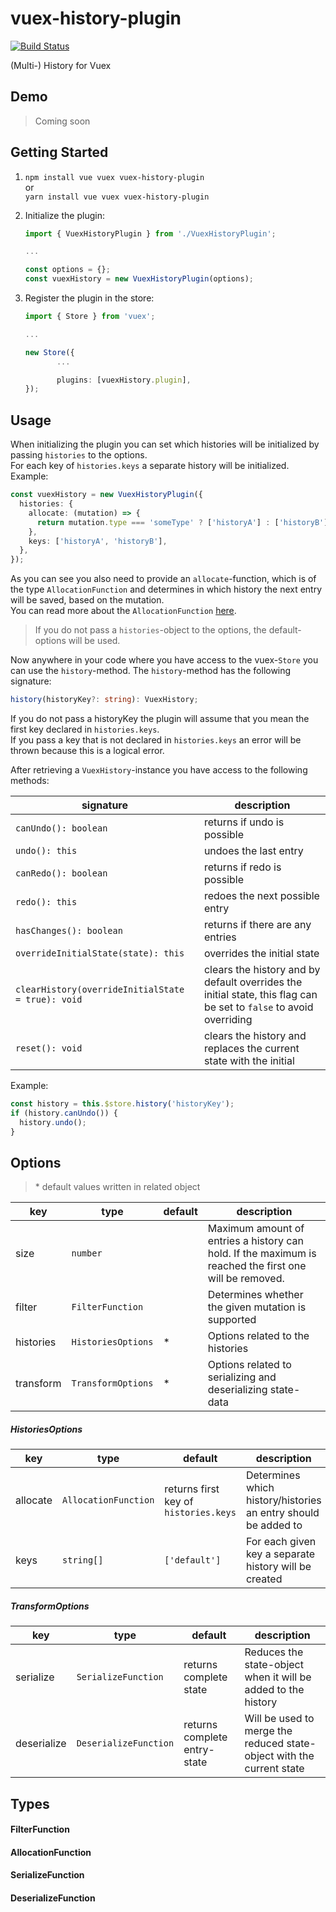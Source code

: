 # vuex-history-plugin
[![Build Status](https://travis-ci.com/Veake/vuex-history-plugin.svg?token=Bg4GBGTdq9xroxnkokv8&branch=master)](https://travis-ci.com/Veake/vuex-history-plugin) 

(Multi-) History for Vuex

## Demo

> Coming soon

## Getting Started

1.  `npm install vue vuex vuex-history-plugin`  
    or \
    `yarn install vue vuex vuex-history-plugin`

2.  Initialize the plugin:

    ```typescript
    import { VuexHistoryPlugin } from './VuexHistoryPlugin';

    ...

    const options = {};
    const vuexHistory = new VuexHistoryPlugin(options);
    ```

3.  Register the plugin in the store:

    ```typescript
    import { Store } from 'vuex';

    ...

    new Store({
           ...

           plugins: [vuexHistory.plugin],
    });
    ```

## Usage

When initializing the plugin you can set which histories will be initialized by passing `histories` to the options. \
For each key of `histories.keys` a separate history will be initialized. \
Example:

```typescript
const vuexHistory = new VuexHistoryPlugin({
  histories: {
    allocate: (mutation) => {
      return mutation.type === 'someType' ? ['historyA'] : ['historyB'];
    },
    keys: ['historyA', 'historyB'],
  },
});
```

As you can see you also need to provide an `allocate`-function, which is of the type `AllocationFunction` and determines in which history the next entry will be saved, based on the mutation.  \
You can read more about the `AllocationFunction` [here]().

> If you do not pass a `histories`-object to the options, the default-options will be used.

Now anywhere in your code where you have access to the vuex-`Store` you can use the `history`-method. The `history`-method has the following signature:

```typescript
history(historyKey?: string): VuexHistory;
```

If you do not pass a historyKey the plugin will assume that you mean the first key declared in `histories.keys`. \
If you pass a key that is not declared in `histories.keys` an error will be thrown because this is a logical error.

After retrieving a `VuexHistory`-instance you have access to the following methods:

| signature                                         | description                                                                                                        |
| ------------------------------------------------- | ------------------------------------------------------------------------------------------------------------------ |
| `canUndo(): boolean`                              | returns if undo is possible                                                                                        |
| `undo(): this`                                    | undoes the last entry                                                                                              |
| `canRedo(): boolean`                              | returns if redo is possible                                                                                        |
| `redo(): this`                                    | redoes the next possible entry                                                                                     |
| `hasChanges(): boolean`                           | returns if there are any entries                                                                                   |
| `overrideInitialState(state): this`               | overrides the initial state                                                                                        |
| `clearHistory(overrideInitialState = true): void` | clears the history and by default overrides the initial state, this flag can be set to `false` to avoid overriding |
| `reset(): void`                                   | clears the history and replaces the current state with the initial                                                 |

Example:

```typescript
const history = this.$store.history('historyKey');
if (history.canUndo()) {
  history.undo();
}
```

## Options

> \* default values written in related object

| key       | type               | default | description                                                                                            |
| --------- | ------------------ | ------- | ------------------------------------------------------------------------------------------------------ |
| size      | `number`           |         | Maximum amount of entries a history can hold. If the maximum is reached the first one will be removed. |
| filter    | `FilterFunction`   |         | Determines whether the given mutation is supported                                                     |
| histories | `HistoriesOptions` | \*      | Options related to the histories                                                                       |
| transform | `TransformOptions` | \*      | Options related to serializing and deserializing state-data                                            |

##### HistoriesOptions

| key      | type                 | default                               | description                                                    |
| -------- | -------------------- | ------------------------------------- | -------------------------------------------------------------- |
| allocate | `AllocationFunction` | returns first key of `histories.keys` | Determines which history/histories an entry should be added to |
| keys     | `string[]`           | `['default']`                         | For each given key a separate history will be created          |

##### TransformOptions

| key         | type                  | default                      | description                                                           |
| ----------- | --------------------- | ---------------------------- | --------------------------------------------------------------------- |
| serialize   | `SerializeFunction`   | returns complete state       | Reduces the state-object when it will be added to the history         |
| deserialize | `DeserializeFunction` | returns complete entry-state | Will be used to merge the reduced state-object with the current state |

## Types

#### FilterFunction

#### AllocationFunction

#### SerializeFunction

#### DeserializeFunction
